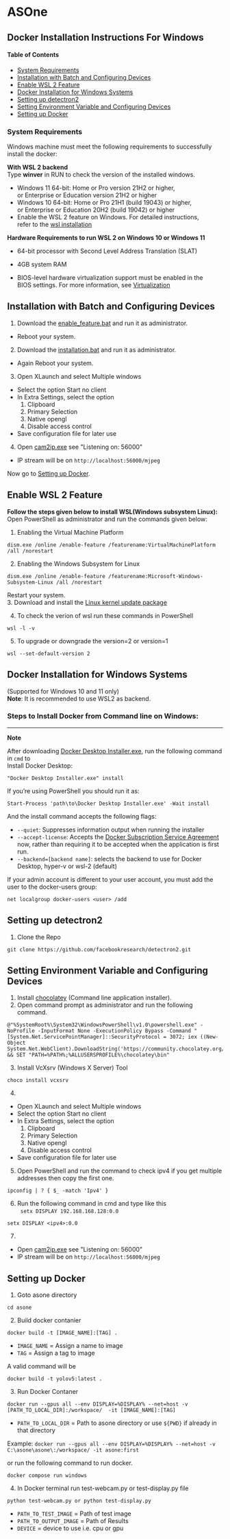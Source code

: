 # ASOne
## Docker Installation Instructions For Windows
#### Table of Contents  
- [System Requirements](#system-requirements) 
- [Installation with Batch and Configuring Devices](#installation-with-batch-and-configuring-devices)  
- [Enable WSL 2 Feature](#enable-wsl-2-feature)
- [Docker Installation for Windows Systems](#docker-installation-for-windows-systems)
- [Setting up detectron2](#setting-up-detectron2)
- [Setting Environment Variable and Configuring Devices](#setting-environment-variable-and-configuring-devices)
- [Setting up Docker](#setting-up-docker)

### System Requirements
Windows machine must meet the following requirements to successfully install the docker:

**With WSL 2 backend** <br/>
Type **winver** in RUN to check the version of the installed windows.

- Windows 11 64-bit: Home or Pro version 21H2 or higher,\
  or Enterprise or Education version 21H2 or     higher
- Windows 10 64-bit: Home or Pro 21H1 (build 19043) or higher,\
  or Enterprise or Education 20H2 (build 19042) or higher
- Enable the WSL 2 feature on Windows. For detailed instructions,\
  refer to the [wsl installation](https://docs.microsoft.com/en-us/windows/wsl/install)

 **Hardware Requirements to run WSL 2 on Windows 10 or Windows 11** <br/>  

- 64-bit processor with Second Level Address Translation (SLAT)

- 4GB system RAM

- BIOS-level hardware virtualization support must be enabled in the \
  BIOS settings. For more information, see [Virtualization](https://docs.docker.com/desktop/troubleshoot/topics/)

## Installation with Batch and Configuring Devices
1. Download the [enable_feature.bat](enable_feature.bat) and run it as administrator.
- Reboot your system.
2. Download the [installation.bat](installation.bat) and run it as administrator.
- Again Reboot your system.
3. Open XLaunch and select Multiple windows
- Select the option Start no client
- In Extra Settings, select the option 
  1. Clipboard
  2. Primary Selection
  3. Native opengl
  4. Disable access control
- Save configuration file for later use
4. Open [cam2ip.exe](cam2ip-1.6-64bit-cv/cam2ip.exe) see "Listening on: 56000" 
 - IP stream will be on `http://localhost:56000/mjpeg`

 Now go to [Setting up Docker](#setting-up-docker). 



## Enable WSL 2 Feature
**Follow the steps given below to install WSL(Windows subsystem Linux):**
Open PowerShell as administrator and run the commands given below:
1.  Enabling the Virtual Machine Platform
```
dism.exe /online /enable-feature /featurename:VirtualMachinePlatform /all /norestart
```
2. Enabling the Windows Subsystem for Linux
```
dism.exe /online /enable-feature /featurename:Microsoft-Windows-Subsystem-Linux /all /norestart
```
  Restart your system. <br/>
3. Download and install the [Linux kernel update package](https://docs.microsoft.com/en-us/windows/wsl/install-manual#step-4---download-the-linux-kernel-update-package)
  
4. To check the verion of wsl run these commands in PowerShell
```
wsl -l -v
```
5. To upgrade or downgrade the version=2 or version=1
```
wsl --set-default-version 2
```

## Docker Installation for Windows Systems
(Supported for Windows 10 and 11 only) <br/>
**Note**: It is recommended to use WSL2 as backend. <br/>

### Steps to Install Docker from Command line on Windows:
-------------------------------------------------------------------------------------------------------------
**Note**

After downloading [Docker Desktop Installer.exe](https://desktop.docker.com/win/main/amd64/Docker%20Desktop%20Installer.exe), run the following command in `cmd` to <br/> 
Install Docker Desktop:
```
"Docker Desktop Installer.exe" install
```
If you’re using PowerShell you should run it as:
```
Start-Process 'path\to\Docker Desktop Installer.exe' -Wait install
```
And the install command accepts the following flags:

-  `--quiet`: Suppresses information output when running the installer
-  `--accept-license`: Accepts the [Docker Subscription Service Agreement](https://www.docker.com/legal/docker-subscription-service-agreement/) now, rather than requiring it to be accepted when the application is first run.
- `--backend=[backend name]`: selects the backend to use for Docker Desktop, hyper-v or wsl-2 (default)

If your admin account is different to your user account, you must add the user to the docker-users group:
```
net localgroup docker-users <user> /add
```

## Setting up detectron2
1. Clone the Repo
```
git clone https://github.com/facebookresearch/detectron2.git
```

## Setting Environment Variable and Configuring Devices
1. Install [chocolatey](https://chocolatey.org/install) (Command line application installer).
2.  Open command prompt as administrator and run the following command.
```
@"%SystemRoot%\System32\WindowsPowerShell\v1.0\powershell.exe" -NoProfile -InputFormat None -ExecutionPolicy Bypass -Command "[System.Net.ServicePointManager]::SecurityProtocol = 3072; iex ((New-Object System.Net.WebClient).DownloadString('https://community.chocolatey.org/install.ps1'))" && SET "PATH=%PATH%;%ALLUSERSPROFILE%\chocolatey\bin"
```
3. Install VcXsrv (Windows X Server) Tool
```
choco install vcxsrv
```
4. 
- Open XLaunch and select Multiple windows
- Select the option Start no client
- In Extra Settings, select the option 
  1. Clipboard
  2. Primary Selection
  3. Native opengl
  4. Disable access control
- Save configuration file for later use
5. Open PowerShell and run the command to check ipv4 if you get multiple addresses then copy the first one.
```
ipconfig | ? { $_ -match 'Ipv4' }
```
6. Run the following command in cmd and type like this  
` setx DISPLAY 192.168.168.128:0.0`
```
setx DISPLAY <ipv4>:0.0
```

7. 
 - Open [cam2ip.exe](cam2ip-1.6-64bit-cv/cam2ip.exe) see "Listening on: 56000" 
 - IP stream will be on `http://localhost:56000/mjpeg`
## Setting up Docker

1. Goto asone directory
```
cd asone
```
2. Build docker contanier <br/>
   
```
docker build -t [IMAGE_NAME]:[TAG] .
```

- `IMAGE_NAME` = Assign a name to image
- `TAG` = Assign a tag to image

A valid command will be
```
docker build -t yolov5:latest .
```
3. Run Docker Contaner

```
docker run --gpus all --env DISPLAY=%DISPLAY% --net=host -v [PATH_TO_LOCAL_DIR]:/workspace/  -it [IMAGE_NAME]:[TAG]
```

- `PATH_TO_LOCAL_DIR` = Path to asone directory or use `${PWD}` if already in that directory

Example: `docker run --gpus all --env DISPLAY=%DISPLAY% --net=host -v C:\asone\asone\:/workspace/ -it asone:first` <br/>


or run the following command to run docker.
```
docker compose run windows
```

4. In Docker terminal run test-webcam.py or test-display.py file

```
python test-webcam.py or python test-display.py
```

- `PATH_TO_TEST_IMAGE` = Path of test image
- `PATH_TO_OUTPUT_IMAGE` = Path of Results
- `DEVICE` = device to use i.e. cpu or gpu

